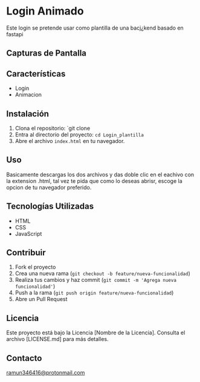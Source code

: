 # Login Animado

Este login se pretende usar como plantilla de una bacj¿kend basado en fastapi

## Capturas de Pantalla



## Características

- Login
- Animacion
## Instalación

1. Clona el repositorio: `git clone 
2. Entra al directorio del proyecto: `cd Login_plantilla`
3. Abre el archivo `index.html` en tu navegador.

## Uso

Basicamente descargas los dos archivos y das doble clic en el eachivo con la extension .html, tal vez te pida que como lo deseas abrisr, escoge la opcion de tu  navegador preferido.

## Tecnologías Utilizadas

- HTML
- CSS
- JavaScript

## Contribuir


1. Fork el proyecto
2. Crea una nueva rama (`git checkout -b feature/nueva-funcionalidad`)
3. Realiza tus cambios y haz commit (`git commit -m 'Agrega nueva funcionalidad'`)
4. Push a la rama (`git push origin feature/nueva-funcionalidad`)
5. Abre un Pull Request

## Licencia

Este proyecto está bajo la Licencia [Nombre de la Licencia]. Consulta el archivo [LICENSE.md] para más detalles.

## Contacto

ramun346416@protonmail.com

